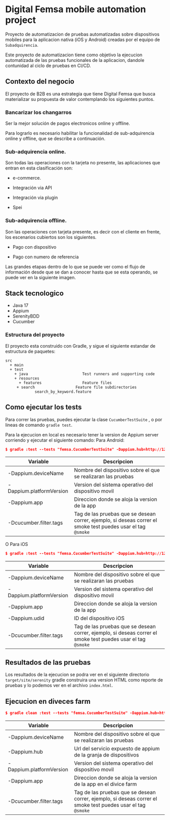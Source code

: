 # Digital Femsa mobile automation project
Proyecto de automatizacion de pruebas automatizadas sobre dispositivos mobiles para la aplicacion nativa (iOS y Android) creadas por el equipo de `Subadquirencia`.

Este proyecto de automatizacion tiene como objetivo la ejecucion automatizada de las pruebas funcionales de la aplicacion, dandole contunidad al ciclo de pruebas en CI/CD.

## Contexto del negocio
El proyecto de B2B es una estrategia que tiene Digital Femsa que busca materializar su propuesta de valor contemplando los siguientes puntos.

### Bancarizar los changarros

Ser la mejor solución de pagos electronicos online y offline.

Para lograrlo es necesario habilitar la funcionalidad de sub-adquirencia online y offline, que se describe a continuación.

### Sub-adquirencia online.
Son todas las operaciones con la tarjeta no presente, las aplicaciones que entran en esta clasificación son:

* e-commerce.

* Integración via API

* Integración via plugin

* Spei

### Sub-adquirencia offline.
Son las operaciones con tarjeta presente, es decir con el cliente en frente, los escenarios cubiertos son los siguientes.

* Pago con dispositivo

* Pago con numero de referencia

Las grandes etapas dentro de lo que se puede ver como el flujo de información desde que se dan a conocer hasta que se esta operando, se puede ver en la siguiente imagen.

## Stack tecnologico
* Java 17
* Appium
* SerenityBDD
* Cucumber


### Estructura del proyecto
El proyecto esta construido con Gradle,  y sigue el siguiente estandar de estructura de paquetes:
```Gherkin
src
  + main
  + test
    + java                        Test runners and supporting code
    + resources
      + features                  Feature files
     + search                  Feature file subdirectories 
             search_by_keyword.feature
```


## Como ejecutar los tests
Para correr las pruebas, puedes ejecutar la clase `CucumberTestSuite` , o por lineas de comando `gradle test`.

Para la ejecucion en local es necesario tener la version de Appium server corriendo y ejecutar el siguiente comando:
Para Android:
```json
$ gradle :test --tests "femsa.CucumberTestSuite" -Dappium.hub=http://127.0.0.1:4723 -Dwebdriver.driver=appium -Dappium.platformName=android -Dappium.automationName=uiautomator2 -Dappium.deviceName=R58M622ZADM -Dappium.platformVersion=11  -Dappium.appActivity=com.oxxo.mpos.presentation.mainnav.MainActivityNav -Dappium.app=/Users/elvisperez/Documents/repo/femsa/qa/automation/qa-automation-mobile/src/test/resources/apps/dev/android/b2b.apk -Dcucumber.filter.tags="@smoke"

```
| Variable | Descripcion |
| ------ | ------ |
| -Dappium.deviceName |  Nombre del dispositivo sobre el que se realizaran las pruebas|
| -Dappium.platformVersion | Version del sistema operativo del dispositivo movil |
| -Dappium.app | Direccion donde se aloja la version de la app |
| -Dcucumber.filter.tags | Tag de las pruebas que se desean correr, ejemplo, si deseas correr el smoke test puedes usar el tag `@smoke` |

O Para iOS
```json
$ gradle :test --tests "femsa.CucumberTestSuite" -Dappium.hub=http://127.0.0.1:4723 -Dwebdriver.driver=appium -Dappium.platformName=iOS -Dappium.automationName=XCUITest -Dappium.deviceName=iPhoneElvis -Dappium.platformVersion=11 -Dappium.udid=00008030-00094D463E33C02E -Dappium.bundleid=com.femsadigital.b2b -Dappium.app=/Users/elvisperez/Documents/repo/femsa/qa/automation/qa-automation-mobile/src/test/resources/apps/dev/ios/b2b.ipa -Dcucumber.filter.tags="@smoke"
```
| Variable | Descripcion |
| ------ | ------ |
| -Dappium.deviceName |  Nombre del dispositivo sobre el que se realizaran las pruebas|
| -Dappium.platformVersion | Version del sistema operativo del dispositivo movil |
| -Dappium.app | Direccion donde se aloja la version de la app |
| -Dappium.udid | ID del dispositivo iOS |
| -Dcucumber.filter.tags | Tag de las pruebas que se desean correr, ejemplo, si deseas correr el smoke test puedes usar el tag `@smoke` |

## Resultados de las pruebas
Los resultados de la ejecucion se podra ver en el siguiente directorio `target/site/serenity` gradle construira una version HTML como reporte de pruebas y lo podemos ver en el archivo `index.html`.

## Ejecucion en diveces farm
```json
$ gradle clean :test --tests "femsa.CucumberTestSuite" -Dappium.hub=https://eperezg:fbcc1f54-d8a0-412d-b7b1-295b8007778a@ondemand.us-west-1.saucelabs.com:443/wd/hub -Dwebdriver.driver=appium -Dappium.platformName=android -Dappium.automationName=uiautomator2 -Dappium.deviceName=Samsung_Galaxy_S9_free -Dappium.platformVersion=10  -Dappium.appActivity=com.oxxo.mpos.presentation.mainnav.MainActivityNav -Dappium.app=storage:filename=app-development-debug.apk -Dcucumber.filter.tags="@smoke"
```
| Variable | Descripcion |
| ------ | ------ |
| -Dappium.deviceName |  Nombre del dispositivo sobre el que se realizaran las pruebas|
| -Dappium.hub |  Url del servicio expuesto de appium de la granja de dispositivos|
| -Dappium.platformVersion | Version del sistema operativo del dispositivo movil |
| -Dappium.app | Direccion donde se aloja la version de la app en el divice farm |
| -Dcucumber.filter.tags | Tag de las pruebas que se desean correr, ejemplo, si deseas correr el smoke test puedes usar el tag `@smoke` |